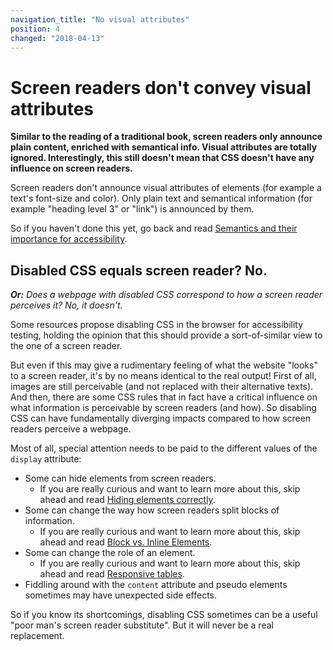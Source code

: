 ```yaml
---
navigation_title: "No visual attributes"
position: 4
changed: "2018-04-13"
---
```


# Screen readers don't convey visual attributes

**Similar to the reading of a traditional book, screen readers only announce plain content, enriched with semantical info. Visual attributes are totally ignored. Interestingly, this still doesn't mean that CSS doesn't have any influence on screen readers.**

Screen readers don't announce visual attributes of elements (for example a text's font-size and color). Only plain text and semantical information (for example "heading level 3" or "link") is announced by them.

So if you haven't done this yet, go back and read [Semantics and their importance for accessibility](/pages/knowledge/semantics).

## Disabled CSS equals screen reader? No.

_**Or:** Does a webpage with disabled CSS correspond to how a screen reader perceives it? No, it doesn't._

Some resources propose disabling CSS in the browser for accessibility testing, holding the opinion that this should provide a sort-of-similar view to the one of a screen reader.

But even if this may give a rudimentary feeling of what the website "looks" to a screen reader, it's by no means identical to the real output! First of all, images are still perceivable (and not replaced with their alternative texts). And then, there are some CSS rules that in fact have a critical influence on what information is perceivable by screen readers (and how). So disabling CSS can have fundamentally diverging impacts compared to how screen readers perceive a webpage.

Most of all, special attention needs to be paid to the different values of the `display` attribute:

- Some can hide elements from screen readers.
    - If you are really curious and want to learn more about this, skip ahead and read [Hiding elements correctly](/pages/examples/hiding-elements).
- Some can change the way how screen readers split blocks of information.
    - If you are really curious and want to learn more about this, skip ahead and read [Block vs. Inline Elements](/pages/examples/block-vs-inline-elements).
- Some can change the role of an element.
    - If you are really curious and want to learn more about this, skip ahead and read [Responsive tables](/pages/examples/tables/responsive).
- Fiddling around with the `content` attribute and pseudo elements sometimes may have unexpected side effects.

So if you know its shortcomings, disabling CSS sometimes can be a useful "poor man's screen reader substitute". But it will never be a real replacement.